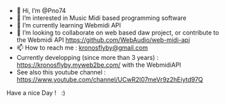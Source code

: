 - 👋 Hi, I’m @Pno74
- 👀 I’m interested in Music Midi based programming software 
- 🌱 I’m currently learning Webmidi API
- 💞️ I’m looking to collaborate on web based daw project, or contribute to the Webmidi API https://github.com/WebAudio/web-midi-api
- 📫 How to reach me : kronosflyby@gmail.com
- Currently developping (since more than 3 years) : https://kronosflyby.myweb2be.com/ with the WebmidiAPI
- See also this youtube channel : https://www.youtube.com/channel/UCwR2I07meVr9z2hEiytd97Q

Have a nice Day ! &nbsp;   :)

<!---
Pno74/Pno74 is a ✨ special ✨ repository because its `README.md` (this file) appears on your GitHub profile.
You can click the Preview link to take a look at your changes.
--->
